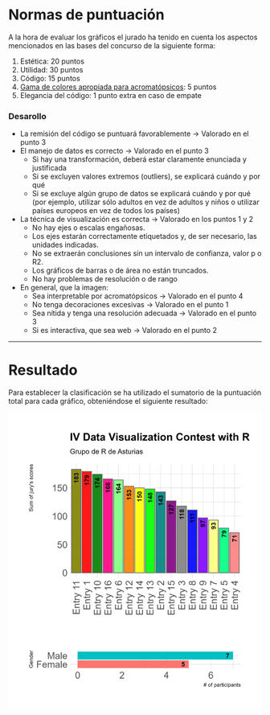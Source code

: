 # Normas de puntuación

A la hora de evaluar los gráficos el jurado ha tenido en cuenta los aspectos mencionados en las bases del concurso de la siguiente forma:

1.	Estética: 20 puntos
2.	Utilidad: 30 puntos
3.	Código: 15 puntos
4.	[Gama de colores apropiada para acromatópsicos](https://www.color-blindness.com/coblis-color-blindness-simulator/): 5 puntos
5.	Elegancia del código: 1 punto extra en caso de empate

### Desarollo


- La remisión del código se puntuará favorablemente -> Valorado en el punto 3
- El manejo de datos es correcto -> Valorado en el punto 3
    - Si hay una transformación, deberá estar claramente enunciada y justificada
    - Si se excluyen valores extremos (outliers), se explicará cuándo y por qué
    - Si se excluye algún grupo de datos se explicará cuándo y por qué (por ejemplo, utilizar sólo adultos en vez de adultos y niños o utilizar países europeos en vez de todos los países)
- La técnica de visualización es correcta -> Valorado en los puntos 1 y 2
    - No hay ejes o escalas engañosas.
    - Los ejes estarán correctamente etiquetados y, de ser necesario, las unidades indicadas.
    - No se extraerán conclusiones sin un intervalo de confianza, valor p o R2.
    - Los gráficos de barras o de área no están truncados.
    - No hay problemas de resolución o de rango 
- En general, que la imagen:
    - Sea interpretable por acromatópsicos -> Valorado en el punto 4
    - No tenga decoraciones excesivas -> Valorado en el punto 1
    - Sea nítida y tenga una resolución adecuada -> Valorado en el punto 3
    - Si es interactiva, que sea web -> Valorado en el punto 2

---

# Resultado

Para establecer la clasificación se ha utilizado el sumatorio de la puntuación total para cada gráfico, obteniéndose el siguiente resultado:

![Clasification](Results_IV_Data_Visualization_Contest_R.png)